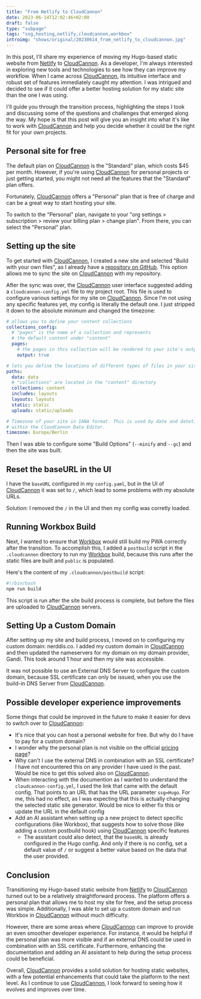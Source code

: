 ```yaml
---
title: "From Netlify to CloudCannon"
date: 2023-06-14T12:02:46+02:00
draft: false
type: "subpage"
tags: "ssg,hosting,netlify,cloudcannon,workbox"
introimg: "shows/original/20230614_from_netlify_to_cloudcannon.jpg"
---
```



In this post, I'll share my experience of moving my Hugo-based static website from [Netlify](https://www.netlify.com/) to [CloudCannon](https://cloudcannon.com). As a developer, I'm always interested in exploring new tools and technologies to see how they can improve my workflow. When I came across [CloudCannon](https://cloudcannon.com), its intuitive interface and robust set of features immediately caught my attention. I was intrigued and decided to see if it could offer a better hosting solution for my static site than the one I was using. 

I'll guide you through the transition process, highlighting the steps I took and discussing some of the questions and challenges that emerged along the way. My hope is that this post will give you an insight into what it's like to work with [CloudCannon](https://cloudcannon.com) and help you decide whether it could be the right fit for your own projects.


## Personal site for free

The default plan on [CloudCannon](https://cloudcannon.com) is the "Standard" plan, which costs $45 per month. However, if you're using [CloudCannon](https://cloudcannon.com) for personal projects or just getting started, you might not need all the features that the "Standard" plan offers.

Fortunately, [CloudCannon](https://cloudcannon.com) offers a "Personal" plan that is free of charge and can be a great way to start hosting your site. 

To switch to the "Personal" plan, navigate to your "org settings > subscription > review your billing plan > change plan". From there, you can select the "Personal" plan.


## Setting up the site

To get started with [CloudCannon](https://cloudcannon.com), I created a new site and selected "Build with your own files", as I already have a [repository on GitHub](https://github.com/NERDDISCO/nerddis.co). This option allows me to sync the site on [CloudCannon](https://cloudcannon.com) with my repository. 

After the sync was over, the [CloudCannon](https://cloudcannon.com) user interface suggested adding a `cloudcannon-config.yml` file to my project root. This file is used to configure various settings for my site on [CloudCannon](https://cloudcannon.com). Since I'm not using any specific features yet, my config is literally the default one. I just stripped it down to the absolute minimum and changed the timezone:


```yaml
# allows you to define your content collections
collections_config:
  # "pages" is the name of a collection and represents
  # the default content under "content"
  pages:
    # the pages in this collection will be rendered to your site's output
    output: true

# lets you define the locations of different types of files in your site
paths:
  data: data
  # "collections" are located in the "content" directory
  collections: content
  includes: layouts
  layouts: layouts
  static: static
  uploads: static/uploads

# Timezone of your site in IANA format. This is used by date and datetime inputs
# within the CloudCannon Data Editor.
timezone: Europe/Berlin
```

Then I was able to configure some "Build Options" (`--minify` and `--gc`) and then the site was built. 

## Reset the baseURL in the UI

I have the `baseURL` configured in my `config.yaml`, but in the UI of [CloudCannon](https://cloudcannon.com) it was set to `/`, which lead to some problems with my absolute URLs. 

Solution: I removed the `/` in the UI and then my config was corretly loaded. 

## Running Workbox Build

Next, I wanted to ensure that [Workbox](https://developer.chrome.com/docs/workbox/) would still build my PWA correctly after the transition. To accomplish this, I added a `postbuild` script in the `.cloudcannon` directory to run my [Workbox](https://developer.chrome.com/docs/workbox/) build, because this runs after the static files are built and `public` is populated. 

Here's the content of my `.cloudcannon/postbuild` script:

```bash
#!/bin/bash
npm run build
```

This script is run after the site build process is complete, but before the files are uploaded to [CloudCannon](https://cloudcannon.com) servers.

## Setting Up a Custom Domain

After setting up my site and build process, I moved on to configuring my custom domain: nerddis.co. I added my custom domain in [CloudCannon](https://cloudcannon.com) and then updated the nameservers for my domain on my domain provider, Gandi. This took around 1 hour and then my site was accessible. 

It was not possible to use an External DNS Server to configure the custom domain, because SSL certificate can only be issued, when you use the build-in DNS Server from [CloudCannon](https://cloudcannon.com). 


## Possible developer experience improvements

Some things that could be improved in the future to make it easier for devs to switch over to [CloudCannon](https://cloudcannon.com): 

* It's nice that you can host a personal website for free. But why do I have to pay for a custom domain? 
* I wonder why the personal plan is not visible on the official [pricing page](https://cloudcannon.com/pricing/)? 
* Why can't I use the external DNS in combination with an SSL certificate? I have not encountered this on any provider I have used in the past. Would be nice to get this solved also on [CloudCannon](https://cloudcannon.com). 
* When interacting with the documention as I wanted to understand the `cloudcannon-config.yml`, I used the link that came with the default config. That points to an URL that has the URL parameter `ssg=Hugo`. For me, this had no effect, as I was expecting that this is actually changing the selected static site generator. Would be nice to either fix this or update the URL in the default config
* Add an AI assistant when setting up a new project to detect specific configurations (like Workbox), that suggests how to solve those (like adding a custom postbuild hook) using [CloudCannon](https://cloudcannon.com) specific features
  * The assistant could also detect, that the `baseURL` is already configured in the Hugo config. And only if there is no config, set a default value of `/` or suggest a better value based on the data that the user provided.

## Conclusion

Transitioning my Hugo-based static website from [Netlify](https://www.netlify.com/) to [CloudCannon](https://cloudcannon.com) turned out to be a relatively straightforward process. The platform offers a personal plan that allows me to host my site for free, and the setup process was simple. Additionally, I was able to set up a custom domain and run Workbox in [CloudCannon](https://cloudcannon.com) without much difficulty.

However, there are some areas where [CloudCannon](https://cloudcannon.com) can improve to provide an even smoother developer experience. For instance, it would be helpful if the personal plan was more visible and if an external DNS could be used in combination with an SSL certificate. Furthermore, enhancing the documentation and adding an AI assistant to help during the setup process could be beneficial.

Overall, [CloudCannon](https://cloudcannon.com) provides a solid solution for hosting static websites, with a few potential enhancements that could take the platform to the next level. As I continue to use [CloudCannon](https://cloudcannon.com), I look forward to seeing how it evolves and improves over time.
